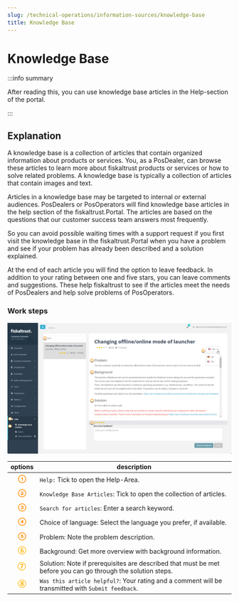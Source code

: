 ```yaml
---
slug: /technical-operations/information-sources/knowledge-base
title: Knowledge Base
---
```

# Knowledge Base

:::info summary

After reading this, you can use knowledge base articles in the Help-section of the portal.

:::

## Explanation

A knowledge base is a collection of articles that contain organized information about products or services. You, as a PosDealer, can browse these articles to learn more about fiskaltrust products or services or how to solve related problems. A knowledge base is typically a collection of articles that contain images and text. 

Articles in a knowledge base may be targeted to internal or external audiences. PosDealers or PosOperators will find knowledge base articles in the help section of the fiskaltrust.Portal. The articles are based on the questions that our customer success team answers most frequently.

So you can avoid possible waiting times with a support request if you first visit the knowledge base in the fiskaltrust.Portal when you have a problem and see if your problem has already been described and a solution explained.

At the end of each article you will find the option to leave feedback. In addition to your rating between one and five stars, you can leave comments and suggestions. These help fiskaltrust to see if the articles meet the needs of PosDealers and help solve problems of PosOperators.

### Work steps

![knowledge base](images/1-knowledge-base.png "knowledge base")

| options | description                                                                                                                |
|:----------------------:|-------------------------------------------------------------------------------------------------------------------------------------|
|![Number 1](../images/Numbers/circle-1o.png)| `Help:` Tick to open the Help-Area.  |
|![Number 2](../images/Numbers/circle-2o.png)| `Knowledge Base Articles`: Tick to open the collection of articles.  |
|![Number 3](../images/Numbers/circle-3o.png)| `Search for articles`: Enter a search keyword.  |
|![Number 4](../images/Numbers/circle-4o.png)| Choice of language: Select the language you prefer, if available.  |
|![Number 5](../images/Numbers/circle-5o.png)| Problem: Note the problem description.  |
|![Number 6](../images/Numbers/circle-6o.png)| Background: Get more overview with background information.  |
|![Number 7](../images/Numbers/circle-7o.png)| Solution: Note if prerequisites are described that must be met before you can go through the solution steps.  |
|![Number 8](../images/Numbers/circle-8o.png)| `Was this article helpful?`: Your rating and a comment will be transmitted with `Submit feedback`.  |
